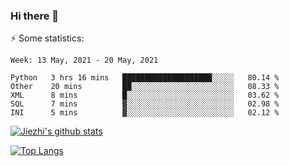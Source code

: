 ### Hi there 👋

⚡ Some statistics:

<!--START_SECTION:waka-->
```text
Week: 13 May, 2021 - 20 May, 2021

Python   3 hrs 16 mins   ████████████████████░░░░░   80.14 % 
Other    20 mins         ██░░░░░░░░░░░░░░░░░░░░░░░   08.33 % 
XML      8 mins          █░░░░░░░░░░░░░░░░░░░░░░░░   03.62 % 
SQL      7 mins          ▓░░░░░░░░░░░░░░░░░░░░░░░░   02.98 % 
INI      5 mins          ▓░░░░░░░░░░░░░░░░░░░░░░░░   02.12 % 
```
<!--END_SECTION:waka-->

[![Jiezhi's github stats](https://github-readme-stats.vercel.app/api?username=Jiezhi&show_icons=true)](https://github.com/Jiezhi/github-readme-stats)

[![Top Langs](https://github-readme-stats.vercel.app/api/top-langs/?username=Jiezhi&hide=javascript,html)](https://github.com/Jiezhi/github-readme-stats)
<!--
**Jiezhi/Jiezhi** is a ✨ _special_ ✨ repository because its `README.md` (this file) appears on your GitHub profile.

Here are some ideas to get you started:

- 🔭 I’m currently working on ...
- 🌱 I’m currently learning ...
- 👯 I’m looking to collaborate on ...
- 🤔 I’m looking for help with ...
- 💬 Ask me about ...
- 📫 How to reach me: ...
- 😄 Pronouns: ...
- ⚡ Fun fact: ...
-->

